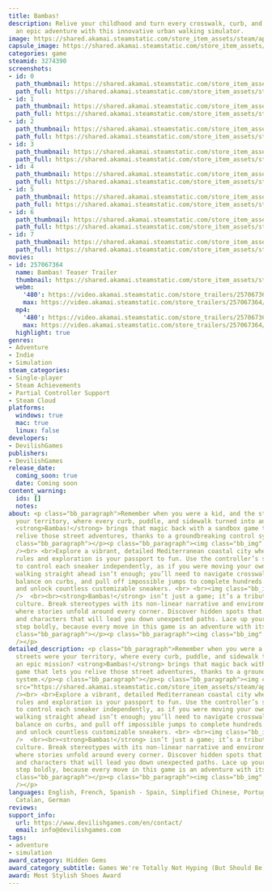 ```yaml
---
title: Bambas!
description: Relive your childhood and turn every crosswalk, curb, and puddle into
  an epic adventure with this innovative urban walking simulator.
image: https://shared.akamai.steamstatic.com/store_item_assets/steam/apps/3274390/header.jpg?t=1730191414
capsule_image: https://shared.akamai.steamstatic.com/store_item_assets/steam/apps/3274390/adf13203c96d06b9596e2a301d6fc03575f05974/capsule_231x87.jpg?t=1730191414
categories: game
steamid: 3274390
screenshots:
- id: 0
  path_thumbnail: https://shared.akamai.steamstatic.com/store_item_assets/steam/apps/3274390/ss_7c64a34c83ab8fff5293adc24a7afbf4948127a7.600x338.jpg?t=1730191414
  path_full: https://shared.akamai.steamstatic.com/store_item_assets/steam/apps/3274390/ss_7c64a34c83ab8fff5293adc24a7afbf4948127a7.1920x1080.jpg?t=1730191414
- id: 1
  path_thumbnail: https://shared.akamai.steamstatic.com/store_item_assets/steam/apps/3274390/ss_73056cefbfad06fb8bdf39d44b51ac55c5d509e4.600x338.jpg?t=1730191414
  path_full: https://shared.akamai.steamstatic.com/store_item_assets/steam/apps/3274390/ss_73056cefbfad06fb8bdf39d44b51ac55c5d509e4.1920x1080.jpg?t=1730191414
- id: 2
  path_thumbnail: https://shared.akamai.steamstatic.com/store_item_assets/steam/apps/3274390/ss_5fb7f90d30b15fe92746bbcfdb82a206c50e884f.600x338.jpg?t=1730191414
  path_full: https://shared.akamai.steamstatic.com/store_item_assets/steam/apps/3274390/ss_5fb7f90d30b15fe92746bbcfdb82a206c50e884f.1920x1080.jpg?t=1730191414
- id: 3
  path_thumbnail: https://shared.akamai.steamstatic.com/store_item_assets/steam/apps/3274390/ss_d992eba198280d70d0b40cf76e2f6bf471b8efe6.600x338.jpg?t=1730191414
  path_full: https://shared.akamai.steamstatic.com/store_item_assets/steam/apps/3274390/ss_d992eba198280d70d0b40cf76e2f6bf471b8efe6.1920x1080.jpg?t=1730191414
- id: 4
  path_thumbnail: https://shared.akamai.steamstatic.com/store_item_assets/steam/apps/3274390/ss_670af7e9d51ce8d9077ec186cb7b498840542603.600x338.jpg?t=1730191414
  path_full: https://shared.akamai.steamstatic.com/store_item_assets/steam/apps/3274390/ss_670af7e9d51ce8d9077ec186cb7b498840542603.1920x1080.jpg?t=1730191414
- id: 5
  path_thumbnail: https://shared.akamai.steamstatic.com/store_item_assets/steam/apps/3274390/ss_a3774f334ff109502c67aa0132c9dd9f0484e0cb.600x338.jpg?t=1730191414
  path_full: https://shared.akamai.steamstatic.com/store_item_assets/steam/apps/3274390/ss_a3774f334ff109502c67aa0132c9dd9f0484e0cb.1920x1080.jpg?t=1730191414
- id: 6
  path_thumbnail: https://shared.akamai.steamstatic.com/store_item_assets/steam/apps/3274390/ss_e24bb5376b92b35b347dc34333924a956dabc9ef.600x338.jpg?t=1730191414
  path_full: https://shared.akamai.steamstatic.com/store_item_assets/steam/apps/3274390/ss_e24bb5376b92b35b347dc34333924a956dabc9ef.1920x1080.jpg?t=1730191414
- id: 7
  path_thumbnail: https://shared.akamai.steamstatic.com/store_item_assets/steam/apps/3274390/ss_75ee5665405bb0f1f1c21bca46a2dcd26d0702bd.600x338.jpg?t=1730191414
  path_full: https://shared.akamai.steamstatic.com/store_item_assets/steam/apps/3274390/ss_75ee5665405bb0f1f1c21bca46a2dcd26d0702bd.1920x1080.jpg?t=1730191414
movies:
- id: 257067364
  name: Bambas! Teaser Trailer
  thumbnail: https://shared.akamai.steamstatic.com/store_item_assets/steam/apps/257067364/8e2a93d544f007e058632022cdee0574455030eb/movie_600x337.jpg?t=1730190984
  webm:
    '480': https://video.akamai.steamstatic.com/store_trailers/257067364/movie480_vp9.webm?t=1730190984
    max: https://video.akamai.steamstatic.com/store_trailers/257067364/movie_max_vp9.webm?t=1730190984
  mp4:
    '480': https://video.akamai.steamstatic.com/store_trailers/257067364/movie480.mp4?t=1730190984
    max: https://video.akamai.steamstatic.com/store_trailers/257067364/movie_max.mp4?t=1730190984
  highlight: true
genres:
- Adventure
- Indie
- Simulation
steam_categories:
- Single-player
- Steam Achievements
- Partial Controller Support
- Steam Cloud
platforms:
  windows: true
  mac: true
  linux: false
developers:
- DevilishGames
publishers:
- DevilishGames
release_date:
  coming_soon: true
  date: Coming soon
content_warning:
  ids: []
  notes:
about: <p class="bb_paragraph">Remember when you were a kid, and the streets were
  your territory, where every curb, puddle, and sidewalk turned into an epic mission?
  <strong>Bambas!</strong> brings that magic back with a sandbox game that lets you
  relive those street adventures, thanks to a groundbreaking control system.</p><p
  class="bb_paragraph"></p><p class="bb_paragraph"><img class="bb_img" src="https://shared.akamai.steamstatic.com/store_item_assets/steam/apps/3274390/extras/bambas2.gif?t=1730191414"
  /><br> <br>Explore a vibrant, detailed Mediterranean coastal city where creativity
  rules and exploration is your passport to fun. Use the controller’s sticks and triggers
  to control each sneaker independently, as if you were moving your own feet. Here,
  walking straight ahead isn’t enough; you’ll need to navigate crosswalks, kick cans,
  balance on curbs, and pull off impossible jumps to complete hundreds of challenges
  and unlock countless customizable sneakers. <br> <br><img class="bb_img" src="https://shared.akamai.steamstatic.com/store_item_assets/steam/apps/3274390/extras/bambas1.gif?t=1730191414"
  />  <br><br><strong>Bambas!</strong> isn’t just a game; it’s a tribute to urban
  culture. Break stereotypes with its non-linear narrative and environmental storytelling,
  where stories unfold around every corner. Discover hidden spots that hold secrets
  and characters that will lead you down unexpected paths. Lace up your kicks and
  step boldly, because every move in this game is an adventure with its own style.</p><p
  class="bb_paragraph"></p><p class="bb_paragraph"><img class="bb_img" src="https://shared.akamai.steamstatic.com/store_item_assets/steam/apps/3274390/extras/logos_eu_shop.png?t=1730191414"
  /></p>
detailed_description: <p class="bb_paragraph">Remember when you were a kid, and the
  streets were your territory, where every curb, puddle, and sidewalk turned into
  an epic mission? <strong>Bambas!</strong> brings that magic back with a sandbox
  game that lets you relive those street adventures, thanks to a groundbreaking control
  system.</p><p class="bb_paragraph"></p><p class="bb_paragraph"><img class="bb_img"
  src="https://shared.akamai.steamstatic.com/store_item_assets/steam/apps/3274390/extras/bambas2.gif?t=1730191414"
  /><br> <br>Explore a vibrant, detailed Mediterranean coastal city where creativity
  rules and exploration is your passport to fun. Use the controller’s sticks and triggers
  to control each sneaker independently, as if you were moving your own feet. Here,
  walking straight ahead isn’t enough; you’ll need to navigate crosswalks, kick cans,
  balance on curbs, and pull off impossible jumps to complete hundreds of challenges
  and unlock countless customizable sneakers. <br> <br><img class="bb_img" src="https://shared.akamai.steamstatic.com/store_item_assets/steam/apps/3274390/extras/bambas1.gif?t=1730191414"
  />  <br><br><strong>Bambas!</strong> isn’t just a game; it’s a tribute to urban
  culture. Break stereotypes with its non-linear narrative and environmental storytelling,
  where stories unfold around every corner. Discover hidden spots that hold secrets
  and characters that will lead you down unexpected paths. Lace up your kicks and
  step boldly, because every move in this game is an adventure with its own style.</p><p
  class="bb_paragraph"></p><p class="bb_paragraph"><img class="bb_img" src="https://shared.akamai.steamstatic.com/store_item_assets/steam/apps/3274390/extras/logos_eu_shop.png?t=1730191414"
  /></p>
languages: English, French, Spanish - Spain, Simplified Chinese, Portuguese - Portugal,
  Catalan, German
reviews:
support_info:
  url: https://www.devilishgames.com/en/contact/
  email: info@devilishgames.com
tags:
- adventure
- simulation
award_category: Hidden Gems
award_category_subtitle: Games We're Totally Not Hyping (But Should Be)
award: Most Stylish Shoes Award
---
```



